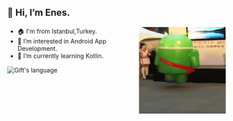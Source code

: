 ## 👋 Hi, I’m Enes.  <p> <img align="right" src="https://github.com/enesdurak/enesdurak/blob/main/dancing-mascot-android.gif" width="200" height="200" /> </p>

- 🏠 I'm from Istanbul,Turkey.                                                                              
- 👀 I’m interested in Android App Development.
- 🌱 I’m currently learning Kotlin.

<img align="center" src="https://github-readme-stats.vercel.app/api/top-langs?username=menesdurak&langs_count=10&show_icons=true&locale=en&layout=compact&theme=light" alt="Gift's language" height="192px"  width="500px"/>
